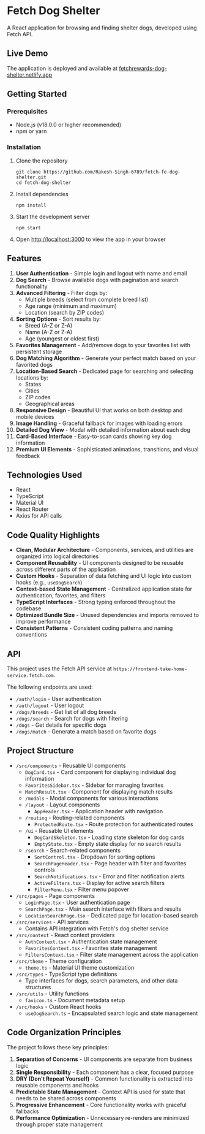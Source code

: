 # Fetch Dog Shelter

A React application for browsing and finding shelter dogs, developed using Fetch API.

## Live Demo

The application is deployed and available at [fetchrewards-dog-shelter.netlify.app](https://fetchrewards-dog-shelter.netlify.app)

## Getting Started

### Prerequisites

- Node.js (v18.0.0 or higher recommended)
- npm or yarn

### Installation

1. Clone the repository
   ```
   git clone https://github.com/Rakesh-Singh-6789/fetch-fe-dog-shelter.git
   cd fetch-dog-shelter
   ```

2. Install dependencies
   ```
   npm install
   ```

3. Start the development server
   ```
   npm start
   ```

4. Open [http://localhost:3000](http://localhost:3000) to view the app in your browser

## Features

1. **User Authentication** - Simple login and logout with name and email
2. **Dog Search** - Browse available dogs with pagination and search functionality
3. **Advanced Filtering** - Filter dogs by:
   - Multiple breeds (select from complete breed list)
   - Age range (minimum and maximum)
   - Location (search by ZIP codes)
4. **Sorting Options** - Sort results by:
   - Breed (A-Z or Z-A)
   - Name (A-Z or Z-A)
   - Age (youngest or oldest first)
5. **Favorites Management** - Add/remove dogs to your favorites list with persistent storage
6. **Dog Matching Algorithm** - Generate your perfect match based on your favorited dogs
7. **Location-Based Search** - Dedicated page for searching and selecting locations by:
   - States
   - Cities
   - ZIP codes
   - Geographical areas
8. **Responsive Design** - Beautiful UI that works on both desktop and mobile devices
9. **Image Handling** - Graceful fallback for images with loading errors
10. **Detailed Dog View** - Modal with detailed information about each dog
11. **Card-Based Interface** - Easy-to-scan cards showing key dog information
12. **Premium UI Elements** - Sophisticated animations, transitions, and visual feedback

## Technologies Used

- React
- TypeScript
- Material UI
- React Router
- Axios for API calls

## Code Quality Highlights

- **Clean, Modular Architecture** - Components, services, and utilities are organized into logical directories
- **Component Reusability** - UI components designed to be reusable across different parts of the application
- **Custom Hooks** - Separation of data fetching and UI logic into custom hooks (e.g., `useDogSearch`)
- **Context-based State Management** - Centralized application state for authentication, favorites, and filters
- **TypeScript Interfaces** - Strong typing enforced throughout the codebase
- **Optimized Bundle Size** - Unused dependencies and imports removed to improve performance
- **Consistent Patterns** - Consistent coding patterns and naming conventions

## API

This project uses the Fetch API service at `https://frontend-take-home-service.fetch.com`.

The following endpoints are used:
- `/auth/login` - User authentication
- `/auth/logout` - User logout
- `/dogs/breeds` - Get list of all dog breeds
- `/dogs/search` - Search for dogs with filtering
- `/dogs` - Get details for specific dogs
- `/dogs/match` - Generate a match based on favorite dogs

## Project Structure

- `/src/components` - Reusable UI components
  - `DogCard.tsx` - Card component for displaying individual dog information
  - `FavoritesSidebar.tsx` - Sidebar for managing favorites
  - `MatchResult.tsx` - Component for displaying match results
  - `/modals` - Modal components for various interactions
  - `/layout` - Layout components
    - `AppHeader.tsx` - Application header with navigation
  - `/routing` - Routing-related components
    - `ProtectedRoute.tsx` - Route protection for authenticated routes
  - `/ui` - Reusable UI elements
    - `DogCardSkeleton.tsx` - Loading state skeleton for dog cards
    - `EmptyState.tsx` - Empty state display for no search results
  - `/search` - Search-related components
    - `SortControl.tsx` - Dropdown for sorting options
    - `SearchPageHeader.tsx` - Page header with filter and favorites controls
    - `SearchNotifications.tsx` - Error and filter notification alerts
    - `ActiveFilters.tsx` - Display for active search filters
    - `FilterMenu.tsx` - Filter menu popover
- `/src/pages` - Page components
  - `LoginPage.tsx` - User authentication page
  - `SearchPage.tsx` - Main search interface with filters and results
  - `LocationSearchPage.tsx` - Dedicated page for location-based search
- `/src/services` - API services
  - Contains API integration with Fetch's dog shelter service
- `/src/context` - React context providers
  - `AuthContext.tsx` - Authentication state management
  - `FavoritesContext.tsx` - Favorites state management
  - `FiltersContext.tsx` - Filter state management across the application
- `/src/theme` - Theme configuration
  - `theme.ts` - Material UI theme customization
- `/src/types` - TypeScript type definitions
  - Type interfaces for dogs, search parameters, and other data structures
- `/src/utils` - Utility functions
  - `favicon.ts` - Document metadata setup
- `/src/hooks` - Custom React hooks
  - `useDogSearch.ts` - Encapsulated search logic and state management

## Code Organization Principles

The project follows these key principles:

1. **Separation of Concerns** - UI components are separate from business logic
2. **Single Responsibility** - Each component has a clear, focused purpose
3. **DRY (Don't Repeat Yourself)** - Common functionality is extracted into reusable components and hooks
4. **Predictable State Management** - Context API is used for state that needs to be shared across components
5. **Progressive Enhancement** - Core functionality works with graceful fallbacks
6. **Performance Optimization** - Unnecessary re-renders are minimized through proper state management


